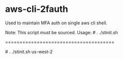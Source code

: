 # aws-cli-2fauth

Used to maintain MFA auth on single aws cli shell.

Note: This script must be sourced.
Usage:
\# . ./stinit.sh <region-name>

======================================

\# . ./stinit.sh us-west-2
